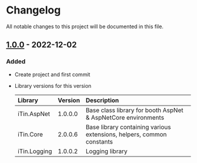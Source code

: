 ﻿# Changelog

All notable changes to this project will be documented in this file.

## [1.0.0] - 2022-12-02

### Added

  - Create project and first commit

  - Library versions for this version
  
	| Library | Version | Description |
	|:--------|:--------|:------------|
	| iTin.AspNet | 1.0.0.0 | Base class library for booth AspNet & AspNetCore environments |
	| iTin.Core | 2.0.0.6 | Base library containing various extensions, helpers, common constants |
	| iTin.Logging | 1.0.0.2 | Logging library |


[1.0.0]: https://github.com/iAJTin/iPdfWriter.AspNetCore/releases/tag/v1.0.0
